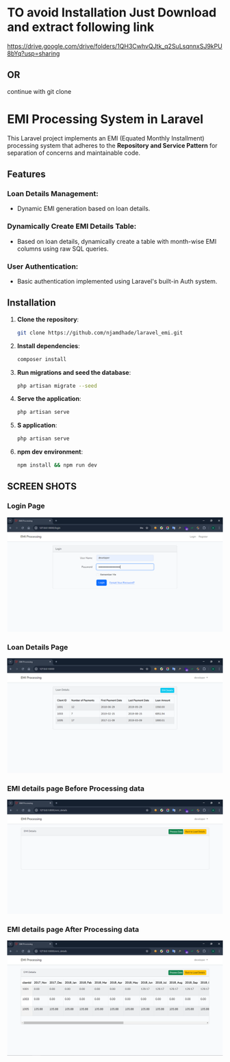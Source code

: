 # TO avoid Installation Just Download and extract following link
https://drive.google.com/drive/folders/1QH3CwhvQJtk_q2SuLsqnnxSJ9kPU8bYq?usp=sharing


## OR
 continue with git clone

# EMI Processing System in Laravel

This Laravel project implements an EMI (Equated Monthly Installment) processing system that adheres to the **Repository and Service Pattern** for separation of concerns and maintainable code.

## Features

### Loan Details Management:
- Dynamic EMI generation based on loan details.
 

### Dynamically Create EMI Details Table:
- Based on loan details, dynamically create a table with month-wise EMI columns using raw SQL queries.

### User Authentication:
- Basic authentication implemented using Laravel's built-in Auth system.

## Installation

1. **Clone the repository**:

    ```bash
    git clone https://github.com/njamdhade/laravel_emi.git
    ```

2. **Install dependencies**:

    ```bash
    composer install
    ```

3. **Run migrations and seed the database**:

    ```bash
    php artisan migrate --seed
    ```

4. **Serve the application**:

    ```bash
    php artisan serve
    ```

5. **S application**:

    ```bash
    php artisan serve
    ```


5. **npm dev environment**:

    ```bash
    npm install && npm run dev
    ```

## SCREEN SHOTS
### Login Page

<img src='https://github.com/njamdhade/laravel_emi/blob/main/public/laravel_emi_screenshots/1_login_page.png' />

### Loan Details Page

<img src='https://github.com/njamdhade/laravel_emi/blob/main/public/laravel_emi_screenshots/2_loan_details_page.png' />

### EMI details page Before Processing data

<img src='https://github.com/njamdhade/laravel_emi/blob/main/public/laravel_emi_screenshots/3_emi_details_before_process_data.png' />

### EMI details page After Processing data

<img src='https://github.com/njamdhade/laravel_emi/blob/main/public/laravel_emi_screenshots/4_emi_details_after_process_data.png' />



